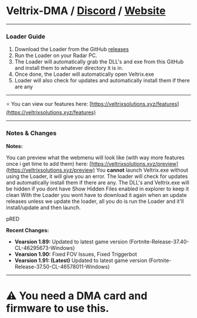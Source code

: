 # Veltrix-DMA / [Discord](https://discord.gg/yup8JR5M5A) / [Website](https://veltrixsolutions.xyz/)

---

### Loader Guide

1. Download the Loader from the GitHub [releases](https://github.com/bluuuzs/veltrix-dma/releases/tag/Loader)
2. Run the Loader on your Radar PC.  
3. The Loader will automatically grab the DLL's and exe from this GitHub and install them to whatever directory it is in.
4. Once done, the Loader will automatically open Veltrix.exe
5. Loader will also check for updates and automatically install them if there are any

---

 ⭐ You can view our features here: [https://veltrixsolutions.xyz/features](https://veltrixsolutions.xyz/features)

---

### Notes & Changes

**Notes:**

You can preview what the webmenu will look like (with way more features once i get time to add them) here: [https://veltrixsolutions.xyz/preview](https://veltrixsolutions.xyz/preview)
You **cannot** launch Veltrix.exe without using the Loader, it will give you an error. The loader will check for updates and automatically install them if there are any.
The DLL's and Veltrix.exe will be hidden if you dont have Show Hidden Files enabled in explorer to keep it clean
With the Loader you wont have to download it again when an update releases unless we update the loader, all you do is run the Loader and it'll install/update and then launch.

pRED

**Recent Changes:**

- **Vearsion 1.89:** Updated to latest game version (Fortnite-Release-37.40-CL-46295673-Windows)
- **Vearsion 1.90:** Fixed FOV Issues, Fixed Triggerbot
- **Vearsion 1.91: (Latest)** Updated to latest game version (Fortnite-Release-37.50-CL-46578011-Windows)
---

# ⚠️ You need a DMA card and firmware to use this.
